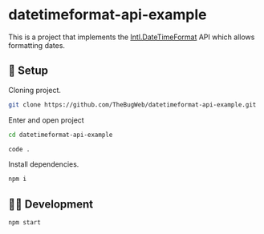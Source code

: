 # datetimeformat-api-example

This is a project that implements the [Intl.DateTimeFormat](https://developer.mozilla.org/en-US/docs/Web/JavaScript/Reference/Global_Objects/Intl/DateTimeFormat) API which allows formatting dates.

## 🔧 Setup

Cloning project.

```bash
git clone https://github.com/TheBugWeb/datetimeformat-api-example.git
```

Enter and open project

```bash
cd datetimeformat-api-example

code .
```

Install dependencies.

```bash
npm i
```

## 🧑‍💻 Development

```bash
npm start
```
